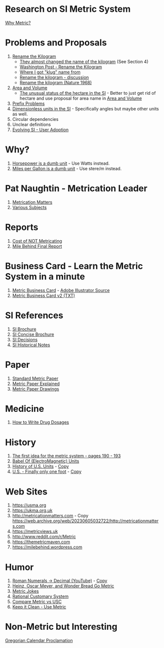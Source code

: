 
Research on SI Metric System
============================

[Why Metric?](WhyMetric.md)

Problems and Proposals
======================

1. [Rename the Kilogram](proposals/RenameKilogram.txt)
   - [They almost changed the name of the kilogram](proposals/17th-meeting-they-almost-changed-the-name-of-the-kilogram.pdf) (See Section 4)
   - [Washington Post - Rename the Kilogram](https://www.washingtonpost.com/opinions/while-youre-changing-the-kilogram-maybe-change-the-name-too/2017/07/12/19f9501e-6585-11e7-94ab-5b1f0ff459df_story.html)
   - [Where I got "klug" name from](https://www.tapatalk.com/groups/dozensonline/renaming-the-kilogram-t634.html)
   - [Rename the kilogram - discussion](https://www.quora.com/Should-the-kilogram-be-renamed-to-a-unit-without-a-prefix?share=1)
   - [Rename the kilogram (Nature 1968)](https://www.nature.com/articles/218209d0.pdf)
1. [Area and Volume](proposals/AreaAndVolume.md)
   - [The unusual status of the hectare in the SI](research/Brown_2022_Metrologia_59_062101.pdf) - Better to just get rid of hectare and use proposal for area name in [Area and Volume](proposals/AreaAndVolume.md)
1. [Prefix Problems](proposals/Prefixes.md)
1. [Dimensionless units in the SI](research/Mohr_2015_Metrologia_52_40.pdf) - Specifically angles but maybe other units as well.
1. Circular dependencies
1. Unclear definitions
1. [Evolving SI - User Adoption](research/Brown_2020_Metrologia_57_023001.pdf)


Why?
====

1. [Horsepower is a dumb unit](https://www.youtube.com/watch?v=gC2-JKO0c2I) - Use Watts instead.
1. [Miles per Gallon is a dumb unit](https://www.youtube.com/watch?v=oLQmwOX6Xds) - Use stere/m instead.


Pat Naughtin - Metrication Leader
=================================

1. [Metrication Matters](http://metricationmatters.org)
1. [Various Subjects](https://www.youtube.com/watch?v=_lshRAPvPZY)

Reports
=======

1. [Cost of NOT Metricating](research/CostOfNonMetrication.pdf)
1. [Mile Behind Final Report](reports/MileBehind-sst-final-3.pdf)

Business Card - Learn the Metric System in a minute
===================================================

1. [Metric Business Card](BusinessCard/MetricBusinessCard-v2-only.pdf) - [Adobe Illustrator Source](BusinessCard/MetricBusinessCard-v2-only.ai)
1. [Metric Business Card v2 (TXT)](BusinessCard/MetricBusinessCard-v2.txt)

SI References
=============

1. [SI Brochure](references/SI-Brochure-9-EN.pdf)
1. [SI Concise Brochure](references/SI-Brochure-9-concise-EN.pdf)
1. [SI Decisions](references/si-brochure-9-App1-EN.pdf)
1. [SI Historical Notes](references/SI-Brochure-9-App4-EN.pdf)


Paper
=====

1. [Standard Metric Paper](https://www.cl.cam.ac.uk/~mgk25/iso-paper.html)
1. [Metric Paper Explained](https://www.youtube.com/watch?v=mHeo62B0d0E)
1. [Metric Paper Drawings](https://www.engineeringtoolbox.com/drawings-paper-sheets-sizes-d_349.html)

Medicine
========

1. [How to Write Drug Dosages](http://http://www.cwladis.com/math104/lecture2.php)

History
=======

1. [The first idea for the metric system - pages 190 - 193](https://www.google.co.uk/books/edition/An_Essay_Towards_a_Real_Character_and_a/BCCtZjBtiEYC?hl=en&gbpv=1&pg=PA2&printsec=frontcover)
1. [Babel Of (ElectroMagnetic) Units](history/BableOfUnits-1506.01951.pdf)
1. [History of U.S. Units](https://nvlpubs.nist.gov/nistpubs/Legacy/SP/nbsspecialpublication447.pdf) - [Copy](history/nbsspecialpublication447.pdf)
1. [U.S. - Finally only one foot](https://static.tti.tamu.edu/conferences/uesi21/presentations/track-b/dennis.pdf) - [Copy](history/OnlyOneFoot.pdf)

Web Sites
=========

1. https://usma.org
1. https://ukma.org.uk
1. http://metricationmatters.com - Copy https://web.archive.org/web/20230605032722/http://metricationmatters.com
1. https://metricviews.uk
1. http://www.reddit.com/r/Metric
1. https://themetricmaven.com
1. https://milebehind.wordpress.com

Humor
=====

1. [Roman Numerals -> Decimal (YouTube)](https://www.youtube.com/watch?v=fjFaKD9BuOc) - [Copy](humor/the-frantics-roman-numerals.mp4)
1. [Heinz, Oscar Meyer, and Wonder Bread Go Metric](https://heinzhotdogpact.com/)
1. [Metric Jokes](humor/MetricJokes.txt)
1. [Rational Customary System](humor/RationalCustomarySystem.jpg)
1. [Compare Metric vs USC](humor/LogicalMetric.jpg)
1. [Keep it Clean - Use Metric](humor/CleanMetric.jpg)

Non-Metric but Interesting
==========================

[Gregorian Calendar Proclamation](https://www.fourmilab.ch/documents/calendar/IG_Latin.html)

